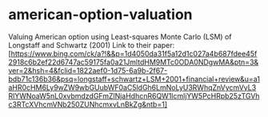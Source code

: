 # american-option-valuation

Valuing American option using Least-squares Monte Carlo (LSM) of Longstaff and Schwartz (2001)
Link to their paper: [https://www.bing.com/ck/a?!&&p=1d4050da31f5a12d1c027a4b687fdee45f2918c6b2ef22d6747ac59175fa0a21JmltdHM9MTc0ODA0NDgwMA&ptn=3&ver=2&hsh=4&fclid=1822aef0-1d75-6a9b-2f67-bdb71c136b36&psq=longstaff+schwartz+LSM+2001+financial+review&u=a1aHR0cHM6Ly9wZW9wbGUubWF0aC5ldGh6LmNoLyU3RWhqZnVycmVyL3RlYWNoaW5nL0xvbmdzdGFmZlNjaHdhcnR6QW1lcmljYW5PcHRpb25zTGVhc3RTcXVhcmVNb250ZUNhcmxvLnBkZg&ntb=1]
